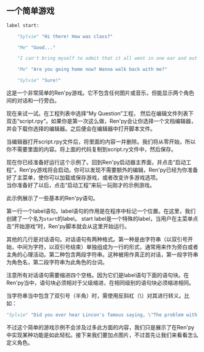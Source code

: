 ## 一个简单游戏
```python
label start:

    "Sylvie" "Hi there! How was class?"

    "Me" "Good..."

    "I can't bring myself to admit that it all went in one ear and out the other."

    "Me" "Are you going home now? Wanna walk back with me?"

    "Sylvie" "Sure!"
```
这是一个非常简单的Ren'py游戏。它不包含任何图片或音乐，但能显示两个角色间的对话和一行旁白。    

现在来试一试。在工程列表中选择“My Question”工程， 然后在编辑文件列表下双击“script.rpy”。如果你是第一次这么做，Ren'py会让你选择一个文档编辑器，并会下载你选择的编辑器。之后便会在编辑器中打开脚本文件。    

当编辑器打开script.rpy文件后，将里面的内容一并删除。我们将从零开始，所以你不需要里面的内容。将上面的代码复制到script.ry文件中，然后保存。    

现在你已经准备好运行这个示例了。回到Ren'py启动器主界面，并点击“启动工程”。Ren'py游戏将会启动。你可以发现不需要额外的编辑，Ren'py已经为你准备好了主菜单，使你可以加载或保存游戏，或者改变许多游戏选项。    
当你准备好了以后，点击“启动工程”来玩一玩刚才的示例游戏。    

此示例展示了一些基本的Ren'py语句。    

第一行一个label语句。label语句的作用是在程序中标记一个位置。在这里，我们创建了一个名为`start`的label。 start label是一个特殊的label，当用户在主菜单点击“开始游戏”时，Ren'py脚本就会从这里开始运行。    

其他的几行是对话语句。对话语句有两种格式。第一种是由字符串（以双引号开始，中间为字符，以双引号结束）单独组成为一行的形式，通常用来作为旁白或者主角的心理活动。第二种包含两段字符串。这种被用作真正的对话，第一段字符串为角色名，第二段字符串为此角色的台词。     

注意所有对话语句需要缩进四个空格。因为它们是label语句下面的语句块。在Ren'py当中，语句块必须相对于父级缩进，在相同级别的语句块必须缩进相同。    

当字符串当中包含了双引号（半角）时，需使用反斜杠（\\）对其进行转义。比如：
```python
"Sylvie" "Did you ever hear Lincon's famous saying, \"The problem with Internet quotations is that many of them are not genuine.\""
```
不过这个简单的游戏示例不会涉及过多此方面的内容，我们只是展示了在Ren'py中实现某种功能是如此轻松。接下来我们要加点图片，不过首先让我们来看看怎么定义角色。

